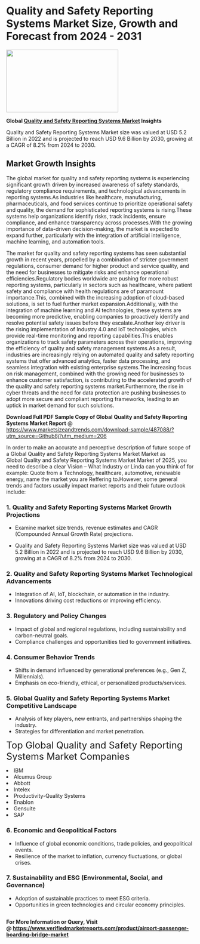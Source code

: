 <H1>Quality and Safety Reporting Systems Market Size, Growth and Forecast from 2024 - 2031</H1><img class="aligncenter size-medium wp-image-584254" src="https://thirdeyenews.in/wp-content/uploads/2024/09/Global-Market-Research-300x168.jpeg" alt="" width="300" height="168" /><p><strong>Global&nbsp;<a href="https://www.marketsizeandtrends.com/download-sample/487088/?utm_source=Github8j?utm_medium=206">Quality and Safety Reporting Systems Market</a> Insights</strong></p><p>Quality and Safety Reporting Systems Market size was valued at USD 5.2 Billion in 2022 and is projected to reach USD 9.6 Billion by 2030, growing at a CAGR of 8.2% from 2024 to 2030.</p><p><h2>Market Growth Insights</h2> <p>The global market for quality and safety reporting systems is experiencing significant growth driven by increased awareness of safety standards, regulatory compliance requirements, and technological advancements in reporting systems.As industries like healthcare, manufacturing, pharmaceuticals, and food services continue to prioritize operational safety and quality, the demand for sophisticated reporting systems is rising.These systems help organizations identify risks, track incidents, ensure compliance, and enhance transparency across processes.With the growing importance of data-driven decision-making, the market is expected to expand further, particularly with the integration of artificial intelligence, machine learning, and automation tools.</p> <p>The market for quality and safety reporting systems has seen substantial growth in recent years, propelled by a combination of stricter government regulations, consumer demand for higher product and service quality, and the need for businesses to mitigate risks and enhance operational efficiencies.Regulatory bodies worldwide are pushing for more robust reporting systems, particularly in sectors such as healthcare, where patient safety and compliance with health regulations are of paramount importance.This, combined with the increasing adoption of cloud-based solutions, is set to fuel further market expansion.Additionally, with the integration of machine learning and AI technologies, these systems are becoming more predictive, enabling companies to proactively identify and resolve potential safety issues before they escalate.Another key driver is the rising implementation of Industry 4.0 and IoT technologies, which provide real-time monitoring and reporting capabilities.This enables organizations to track safety parameters across their operations, improving the efficiency of quality and safety management systems.As a result, industries are increasingly relying on automated quality and safety reporting systems that offer advanced analytics, faster data processing, and seamless integration with existing enterprise systems.The increasing focus on risk management, combined with the growing need for businesses to enhance customer satisfaction, is contributing to the accelerated growth of the quality and safety reporting systems market.Furthermore, the rise in cyber threats and the need for data protection are pushing businesses to adopt more secure and compliant reporting frameworks, leading to an uptick in market demand for such solutions.<p><span class=""><strong>Download Full PDF Sample Copy of Global Quality and Safety Reporting Systems Market Report</strong> @ <a href="https://www.marketsizeandtrends.com/download-sample/487088/?utm_source=Github8j?utm_medium=206" target="_blank">https://www.marketsizeandtrends.com/download-sample/487088/?utm_source=Github8j?utm_medium=206</a></span></p><p>In order to make an accurate and perceptive description of future scope of a Global&nbsp;Quality and Safety Reporting Systems Market Market as Global&nbsp;Quality and Safety Reporting Systems Market Market of 2025, you need to describe a clear Vision &ndash; What Industry or Linda can you think of for example: Quote from a Technology, healthcare, automotive, renewable energy, name the market you are Reffering to.However, some general trends and factors usually impact market reports and their future outlook include:</p><h3>1.&nbsp;<strong>Quality and Safety Reporting Systems Market Growth Projections</strong></h3><ul><li>Examine market size trends, revenue estimates and CAGR (Compounded Annual Growth Rate) projections.</li><li><p>Quality and Safety Reporting Systems Market size was valued at USD 5.2 Billion in 2022 and is projected to reach USD 9.6 Billion by 2030, growing at a CAGR of 8.2% from 2024 to 2030.</p></li></ul><h3>2.&nbsp;<strong>Quality and Safety Reporting Systems Market Technological Advancements</strong></h3><ul><li>Integration of AI, IoT, blockchain, or automation in the industry.</li><li>Innovations driving cost reductions or improving efficiency.</li></ul><h3>3.&nbsp;<strong>Regulatory and Policy Changes</strong></h3><ul><li>Impact of global and regional regulations, including sustainability and carbon-neutral goals.</li><li>Compliance challenges and opportunities tied to government initiatives.</li></ul><h3>4.&nbsp;<strong>Consumer Behavior Trends</strong></h3><ul><li>Shifts in demand influenced by generational preferences (e.g., Gen Z, Millennials).</li><li>Emphasis on eco-friendly, ethical, or personalized products/services.</li></ul><h3>5.&nbsp;<strong>Global Quality and Safety Reporting Systems Market Competitive Landscape</strong></h3><ul><li>Analysis of key players, new entrants, and partnerships shaping the industry.</li><li>Strategies for differentiation and market penetration.</li></ul><p data-pm-slice="1 1 []"><span style="color: inherit; font-family: inherit; font-size: 25px;">Top Global Quality and Safety Reporting Systems Market Companies</span></p><div class="" data-test-id=""><p><li>IBM</li><li> Alcumus Group</li><li> Abbott</li><li> Intelex</li><li> Productivity-Quality Systems</li><li> Enablon</li><li> Gensuite</li><li> SAP</li></p></div><h3>6.&nbsp;<strong>Economic and Geopolitical Factors</strong></h3><ul><li>Influence of global economic conditions, trade policies, and geopolitical events.</li><li>Resilience of the market to inflation, currency fluctuations, or global crises.</li></ul><h3>7.&nbsp;<strong>Sustainability and ESG (Environmental, Social, and Governance)</strong></h3><ul><li>Adoption of sustainable practices to meet ESG criteria.</li><li>Opportunities in green technologies and circular economy principles.</li></ul><h2><strong style="font-size: 14px;">For More Information or Query, Visit @&nbsp;</strong><a style="background-color: #ffffff; font-size: 14px;" href="https://www.marketsizeandtrends.com/report/quality-and-safety-reporting-systems-market/" target="_blank">https://www.verifiedmarketreports.com/product/airport-passenger-boarding-bridge-market</a></h2>